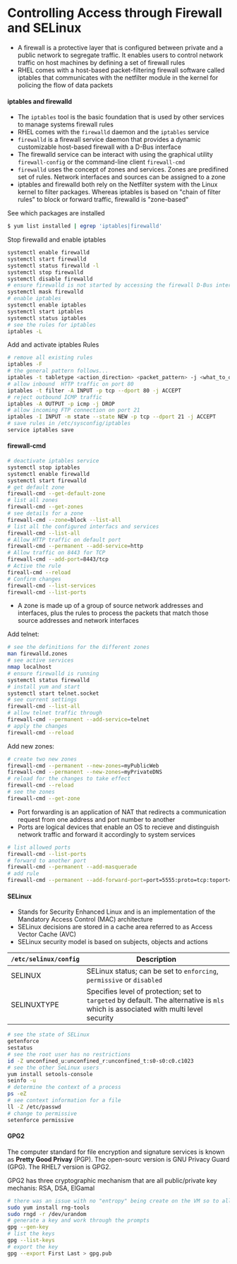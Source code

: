 # Controlling Access through Firewall and SELinux

* A firewall is a protective layer that is configured between private and a public network to segregate traffic. It enables users to control network traffic on host machines by defining a set of firewall rules
* RHEL comes with a host-based packet-filtering firewall software called iptables that communicates with the netfilter module in the kernel for policing the flow of data packets

####  iptables and firewalld

* The `iptables` tool is the basic foundation that is used by other services to manage systems firewall rules
* RHEL comes with the `firewalld` daemon and the `iptables` service
* `firewalld` is a firewall service daemon that provides a dynamic customizable host-based firewall with a D-Bus interface
* The firewalld service can be interact with using the graphical utility `firewall-config` or the command-line client `firewall-cmd`
* `firewalld` uses the concept of zones and services. Zones are predifined set of rules. Network interfaces and sources can be assigned to a zone
* iptables and firewalld both rely on the Netfilter system with the Linux kernel to filter packages. Whereas iptables is based on "chain of filter rules" to block or forward traffic, firewalld is "zone-based"

See which packages are installed 

```bash
$ yum list installed | egrep 'iptables|firewalld'
```

Stop firewalld and enable iptables

```bash
systemctl enable firewalld
systemctl start firewalld
systemctl status firewalld -l
systemctl stop firewalld
systemctl disable firewalld
# ensure firewalld is not started by accessing the firewall D-Bus interface 
systemctl mask firewalld
# enable iptables
systemctl enable iptables
systemctl start iptables
systemctl status iptables
# see the rules for iptables
iptables -L
```

Add and activate iptables Rules

```bash
# remove all existing rules
iptables -F
# the general pattern follows...
iptables -t tabletype <action_direction> <packet_pattern> -j <what_to_do>
# allow inbound  HTTP traffic on port 80
iptables -t filter -A INPUT -p tcp --dport 80 -j ACCEPT
# reject outbound ICMP traffic
iptables -A OUTPUT -p icmp -j DROP
# allow incoming FTP connection on port 21
iptables -I INPUT -m state --state NEW -p tcp --dport 21 -j ACCEPT
# save rules in /etc/sysconfig/iptables
service iptables save
```

#### firewall-cmd

```bash
# deactivate iptables service
systemctl stop iptables
systemctl enable firewalld
systemctl start firewalld
# get default zone
firewall-cmd --get-default-zone
# list all zones
firewall-cmd --get-zones 
# see details for a zone
firewall-cmd --zone=block --list-all
# list all the configured interfacs and services
firewall-cmd --list-all
# Allow HTTP traffic on default port
firewall-cmd --permanent --add-service=http
# Allow traffic on 8443 for TCP
firewall-cmd --add-port=8443/tcp
# Active the rule
fireall-cmd --reload
# Confirm changes
firewall-cmd --list-services
firewall-cmd --list-ports
```

* A zone is made up of a group of source network addresses and interfaces, plus the rules to process the packets that match those source addresses and network interfaces

Add telnet:

```bash
# see the definitions for the different zones
man firewalld.zones
# see active services
nmap localhost
# ensure firewalld is running
systemctl status firewalld
# install yum and start
systemctl start telnet.socket
# see current settings
firewall-cmd --list-all
# allow telnet traffic through
firewall-cmd --permanent --add-service=telnet
# apply the changes
firewall-cmd --reload
```

Add new zones: 

```bash
# create two new zones
firewall-cmd --permanent --new-zones=myPublicWeb
firewall-cmd --permanent --new-zones=myPrivateDNS
# reload for the changes to take effect
firewall-cmd --reload
# see the zones
firewall-cmd --get-zone
```

* Port forwarding is an application of NAT that redirects a communication request from one address and port number to another
* Ports are logical devices that enable an OS to recieve and distinguish network traffic and forward it accordingly to system services

```bash
# list allowed ports
firewall-cmd --list-ports
# forward to another port
firewall-cmd --permanent --add-masquerade
# add rule
firewall-cmd --permanent --add-forward-port=port=5555:proto=tcp:toport=80
```

#### SELinux

* Stands for Security Enhanced Linux and is an implementation of the Mandatory Access Control (MAC) architecture
* SELinux decisions are stored in a cache area referred to as Access Vector Cache (AVC)
* SELinux security model is based on subjects, objects and actions

| `/etc/selinux/config` | Description | 
| --- | --- |
| SELINUX | SELinux status; can be set to `enforcing`, `permissive` or `disabled` | 
| SELINUXTYPE | Specifies level of protection; set to `targeted` by default. The alternative is `mls` which is associated with multi level security | 

```bash
# see the state of SELinux
getenforce
sestatus
# see the root user has no restrictions
id -Z unconfined_u:unconfined_r:unconfined_t:s0-s0:c0.c1023
# see the other SeLinux users
yum install setools-console
seinfo -u
# determine the context of a process
ps -eZ
# see context information for a file
ll -Z /etc/passwd
# change to permissive
setenforce permissive
```

#### GPG2

The computer standard for file encryption and signature services is known as **Pretty Good Privay** (PGP). The open-sourc version is GNU Privacy Guard  (GPG). The RHEL7 version is GPG2. 

GPG2 has three cryptographic mechanism that are all public/private key mechanis: RSA, DSA, ElGamal


```bash
# there was an issue with no "entropy" being create on the VM so to allow for keys to be created
sudo yum install rng-tools
sudo rngd -r /dev/urandom
# generate a key and work through the prompts
gpg --gen-key
# list the keys
gpg --list-keys
# export the key
gpg --export First Last > gpg.pub
```
